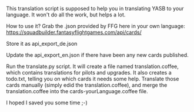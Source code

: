 This translation script is supposed to help you in translating YASB to your language. It won't do all the work, but helps a lot. 

How to use it?
Grab the .json provided by FFG here in your own language: https://squadbuilder.fantasyflightgames.com/api/cards/

Store it as api_export_de.json

Update the api_export_en.json if there have been any new cards published. 

Run the translate.py script. It will create a file named translation.coffee, which contains translations for pilots and upgrades. It also creates a todo.txt, telling you on which cards it needs some help. Translate those cards manually (simply edid the translation.coffee), and merge the translation.coffee into the cards-yourLanguage.coffee file. 

I hoped I saved you some time ;-)